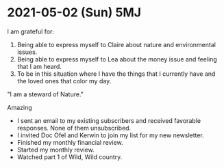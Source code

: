 # 2021-05-02 (Sun) 5MJ

I am grateful for:

1. Being able to express myself to Claire about nature and environmental issues.
2. Being able to express myself to Lea about the money issue and feeling that I am heard.
3. To be in this situation where I have the things that I currently have and the loved ones that color my day.

"I am a steward of Nature."

Amazing

- I sent an email to my existing subscribers and received favorable responses. None of them unsubscribed.
- I invited Doc Ofel and Kerwin to join my list for my new newsletter.
- Finished my monthly financial review.
- Started my monthly review.
- Watched part 1 of Wild, Wild country.

